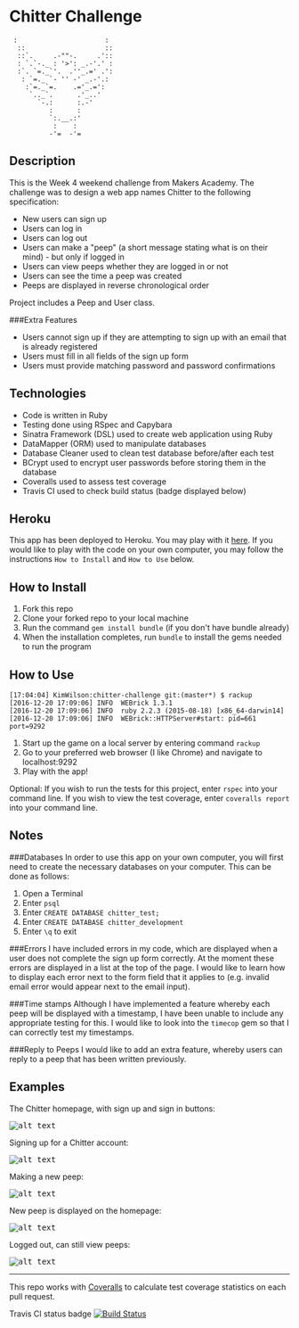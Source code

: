 Chitter Challenge
=================

```
 :                      :
  ::                    ::
  ::`.     .-""-.     .'::
  : `.`-._ : '>': _.-'.' :
  :`. `=._`'.  .''_.=' .':
   : `=._ `- '' -' _.-'.:
    :`=._`=.    .='_.=':
     `.._`.      .'_..'
       `-.:      :.-'
          :      :
          `:.__.:'
           :    :
          -'=  -'=
```

Description
-----------
This is the Week 4 weekend challenge from Makers Academy. The challenge was to design a web app names Chitter to the following specification:
* New users can sign up
* Users can log in
* Users can log out
* Users can make a "peep" (a short message stating what is on their mind) - but only if logged in
* Users can view peeps whether they are logged in or not
* Users can see the time a peep was created
* Peeps are displayed in reverse chronological order

Project includes a Peep and User class.

###Extra Features
* Users cannot sign up if they are attempting to sign up with an email that is already registered
* Users must fill in all fields of the sign up form
* Users must provide matching password and password confirmations

Technologies
------------
* Code is written in Ruby
* Testing done using RSpec and Capybara
* Sinatra Framework (DSL) used to create web application using Ruby
* DataMapper (ORM) used to manipulate databases
* Database Cleaner used to clean test database before/after each test
* BCrypt used to encrypt user passwords before storing them in the database
* Coveralls used to assess test coverage
* Travis CI used to check build status (badge displayed below)

Heroku
------
This app has been deployed to Heroku. You may play with it [here](https://sleepy-everglades-54950.herokuapp.com/). If you would like to play with the code on your own computer, you may follow the instructions `How to Install` and `How to Use` below.

How to Install
--------------
1. Fork this repo
2. Clone your forked repo to your local machine
3. Run the command `gem install bundle` (if you don't have bundle already)
4. When the installation completes, run `bundle` to install the gems needed to run the program

How to Use
----------
```
[17:04:04] KimWilson:chitter-challenge git:(master*) $ rackup
[2016-12-20 17:09:06] INFO  WEBrick 1.3.1
[2016-12-20 17:09:06] INFO  ruby 2.2.3 (2015-08-18) [x86_64-darwin14]
[2016-12-20 17:09:06] INFO  WEBrick::HTTPServer#start: pid=661 port=9292
```
1. Start up the game on a local server by entering command `rackup`
2. Go to your preferred web browser (I like Chrome) and navigate to localhost:9292
3. Play with the app!

Optional: If you wish to run the tests for this project, enter `rspec` into your command line. If you wish to view the test coverage, enter `coveralls report` into your command line.

Notes
-----

###Databases
In order to use this app on your own computer, you will first need to create the necessary databases on your computer. This can be done as follows:

1. Open a Terminal
2. Enter `psql`
3. Enter `CREATE DATABASE chitter_test;`
4. Enter `CREATE DATABASE chitter_development`
5. Enter `\q` to exit

###Errors
I have included errors in my code, which are displayed when a user does not complete the sign up form correctly. At the moment these errors are displayed in a list at the top of the page. I would like to learn how to display each error next to the form field that it applies to (e.g. invalid email error would appear next to the email input).

###Time stamps
Although I have implemented a feature whereby each peep will be displayed with a timestamp, I have been unable to include any appropriate testing for this. I would like to look into the `timecop` gem so that I can correctly test my timestamps.

###Reply to Peeps
I would like to add an extra feature, whereby users can reply to a peep that has been written previously.

Examples
--------

The Chitter homepage, with sign up and sign in buttons:

<kbd>![alt text](http://i.imgur.com/q8Q5W3o.png)</kbd>

Signing up for a Chitter account:

<kbd>![alt text](http://i.imgur.com/ivtrdBR.png)</kbd>

Making a new peep:

<kbd>![alt text](http://i.imgur.com/vJEQZLf.png)</kbd>

New peep is displayed on the homepage:

<kbd>![alt text](http://i.imgur.com/YSDOEdX.png)</kbd>

Logged out, can still view peeps:

<kbd>![alt text](http://i.imgur.com/VGgnlMt.png)</kbd>

***

This repo works with [Coveralls](https://coveralls.io/) to calculate test coverage statistics on each pull request.

Travis CI status badge [![Build Status](https://travis-ci.org/kwilson541/chitter-challenge.svg?branch=master)](https://travis-ci.org/kwilson541/chitter-challenge)

